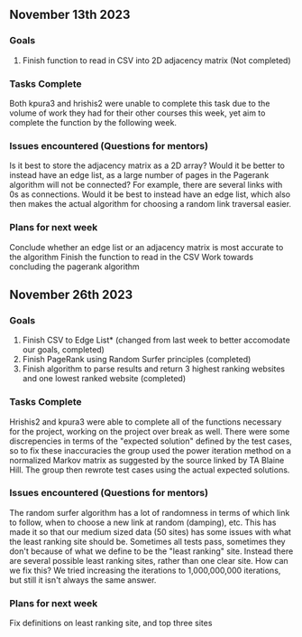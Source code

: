 ## November 13th 2023

### Goals 
1. Finish function to read in CSV into 2D adjacency matrix (Not completed)

### Tasks Complete
Both kpura3 and hrishis2 were unable to complete this task due to the volume of work they had for their other courses this week, 
yet aim to complete the function by the following week.

### Issues encountered (Questions for mentors)
Is it best to store the adjacency matrix as a 2D array? Would it be better to instead have an edge list, as a large number of pages in the Pagerank algorithm will not be connected?
For example, there are several links with 0s as connections. Would it be best to instead have an edge list, which also then makes the actual algorithm for choosing a random link traversal easier.

### Plans for next week
Conclude whether an edge list or an adjacency matrix is most accurate to the algorithm
Finish the function to read in the CSV
Work towards concluding the pagerank algorithm

## November 26th 2023

### Goals 
1. Finish CSV to Edge List* (changed from last week to better accomodate our goals, completed)
2. Finish PageRank using Random Surfer principles (completed)
3. Finish algorithm to parse results and return 3 highest ranking websites and one lowest ranked website (completed)
   
### Tasks Complete
Hrishis2 and kpura3 were able to complete all of the functions necessary for the project, working on the project over break as well. There were some discrepencies in terms of the "expected solution" defined by the test cases, so to fix these inaccuracies the group used the power iteration method on a normalized Markov matrix as suggested by the source linked by TA Blaine Hill. The group then rewrote test cases using the actual expected solutions.

### Issues encountered (Questions for mentors)
The random surfer algorithm has a lot of randomness in terms of which link to follow, when to choose a new link at random (damping), etc. This has made it so that our medium sized data (50 sites) has some issues with what the least ranking site should be. Sometimes all tests pass, sometimes they don't because of what we define to be the "least ranking" site. Instead there are several possible least ranking sites, rather than one clear site. How can we fix this? We tried increasing the iterations to 1,000,000,000 iterations, but still it isn't always the same answer.

### Plans for next week
Fix definitions on least ranking site, and top three sites
